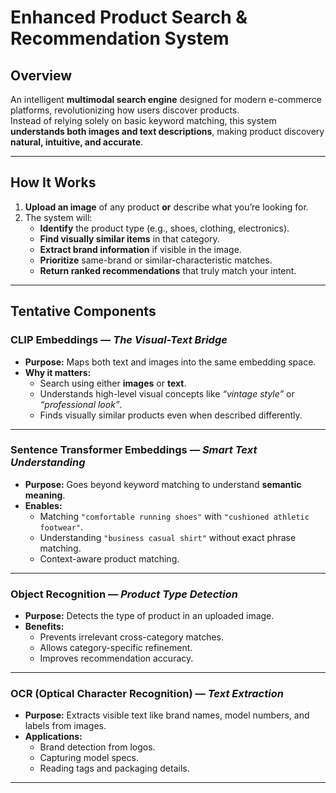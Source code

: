# Enhanced Product Search & Recommendation System

## Overview
An intelligent **multimodal search engine** designed for modern e-commerce platforms, revolutionizing how users discover products.  
Instead of relying solely on basic keyword matching, this system **understands both images and text descriptions**, making product discovery **natural, intuitive, and accurate**.

---

## How It Works
1. **Upload an image** of any product **or** describe what you’re looking for.  
2. The system will:
   - **Identify** the product type (e.g., shoes, clothing, electronics).
   - **Find visually similar items** in that category.
   - **Extract brand information** if visible in the image.
   - **Prioritize** same-brand or similar-characteristic matches.
   - **Return ranked recommendations** that truly match your intent.

---

## Tentative Components

### CLIP Embeddings — *The Visual-Text Bridge*
- **Purpose:** Maps both text and images into the same embedding space.
- **Why it matters:**
  - Search using either **images** or **text**.
  - Understands high-level visual concepts like *“vintage style”* or *“professional look”*.
  - Finds visually similar products even when described differently.

---

### Sentence Transformer Embeddings — *Smart Text Understanding*
- **Purpose:** Goes beyond keyword matching to understand **semantic meaning**.
- **Enables:**
  - Matching `"comfortable running shoes"` with `"cushioned athletic footwear"`.
  - Understanding `"business casual shirt"` without exact phrase matching.
  - Context-aware product matching.

---

### Object Recognition — *Product Type Detection*
- **Purpose:** Detects the type of product in an uploaded image.
- **Benefits:**
  - Prevents irrelevant cross-category matches.
  - Allows category-specific refinement.
  - Improves recommendation accuracy.

---

### OCR (Optical Character Recognition) — *Text Extraction*
- **Purpose:** Extracts visible text like brand names, model numbers, and labels from images.
- **Applications:**
  - Brand detection from logos.
  - Capturing model specs.
  - Reading tags and packaging details.

---